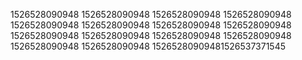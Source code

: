 1526528090948
1526528090948
1526528090948
1526528090948
1526528090948
1526528090948
1526528090948
1526528090948
1526528090948
1526528090948
1526528090948
1526528090948
1526528090948
1526528090948
15265280909481526537371545
